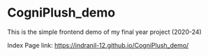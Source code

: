 # CogniPlush_demo
This is the simple frontend demo of my final year project (2020-24)

Index Page link:
https://indranil-12.github.io/CogniPlush_demo/

